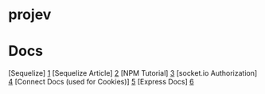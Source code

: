 projev
======

Docs
======
[Sequelize] [1]
[Sequelize Article] [2]
[NPM Tutorial] [3]
[socket.io Authorization] [4]
[Connect Docs (used for Cookies)] [5]
[Express Docs] [6]

  [1]: http://sequelizejs.com/documentation        "Sequelize Documentation"
  [2]: http://redotheweb.com/2013/02/20/sequelize-the-javascript-orm-in-practice.html  "Sequelize Article"
  [3]: http://howtonode.org/introduction-to-npm    "NPM Tutorial"
  [4]: https://github.com/LearnBoost/socket.io/wiki/Authorizing    "socket.io Wiki"
  [5]: http://www.senchalabs.org/connect/cookieSession.html    "Connect Documentation"
  [6]: http://expressjs.com/api.html    "Express Documentation"